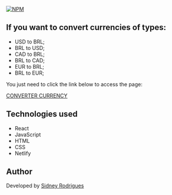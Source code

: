 [![NPM](https://img.shields.io/npm/l/react)](https://github.com/sidneyrod/currencyconverter/blob/main/LICENSE)

## If you want to convert currencies of types:

- USD to BRL;
- BRL to USD;
- CAD to BRL;
- BRL to CAD;
- EUR to BRL;
- BRL to EUR;

You just need to click the link below to access the page:

<p className="text-light"><a href="https://sidconvertercurrency.netlify.app/" 
target="_blank" rel="noreferrer">CONVERTER CURRENCY</a></p>

## Technologies used

- React
- JavaScript
- HTML
- CSS
- Netlify

## Author

<p className="text-light">Developed by <a href="https://github.com/sidneyrod" 
target="_blank" rel="noreferrer">Sidney Rodrigues</a></p>
